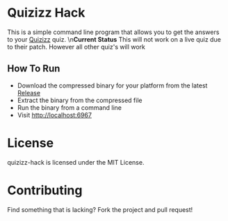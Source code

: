 # Quizizz Hack

This is a simple command line program that allows you to get the answers to your [Quizizz](https://quizizz.com) quiz.
\n**Current Status** This will not work on a live quiz due to their patch. However all other quiz's will work
## How To Run
- Download the compressed binary for your platform from the latest [Release](https://github.com/amitojsingh366/quizizz-hack/releases)
- Extract the binary from the compressed file
- Run the binary from a command line
- Visit [http://localhost:6967](http://localhost:6967)

# License
quizizz-hack is licensed under the MIT License.

# Contributing
Find something that is lacking? Fork the project and pull request!
